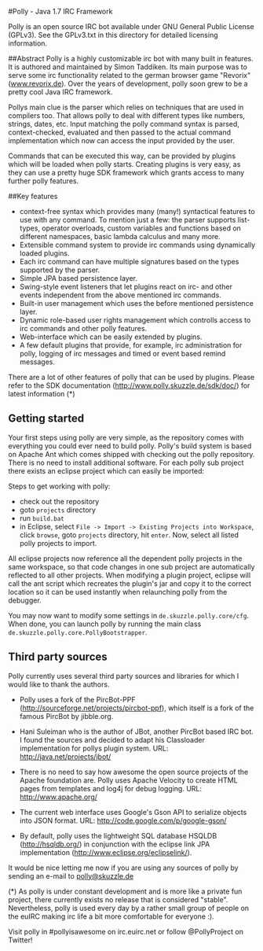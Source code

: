 #Polly - Java 1.7 IRC Framework

Polly is an open source IRC bot available under GNU General Public License 
(GPLv3). See the GPLv3.txt in this directory for detailed licensing information.

##Abstract
Polly is a highly customizable irc bot with many built in features. It is 
authored and maintained by Simon Taddiken. Its main purpose was to serve some
irc functionality related to the german browser game "Revorix" (www.revorix.de).
Over the years of development, polly soon grew to be a pretty cool Java IRC
framework.

Pollys main clue is the parser which relies on techniques that are used in
compilers too. That allows polly to deal with different types like numbers,
strings, dates, etc. Input matching the polly command syntax is parsed, 
context-checked, evaluated and then passed to the actual command implementation 
which now can access the input provided by the user.

Commands that can be executed this way, can be provided by plugins which will
be loaded when polly starts. Creating plugins is very easy, as they can use
a pretty huge SDK framework which grants access to many further polly features.

##Key features

* context-free syntax which provides many (many!) syntactical features to
  use with any command. To mention just a few: the parser supports 
  list-types, operator overloads, custom variables and functions based on
  different namespaces, basic lambda calculus and many more.
* Extensible command system to provide irc commands using dynamically loaded
  plugins.
* Each irc command can have multiple signatures based on the types supported
  by the parser.
* Simple JPA based persistence layer.
* Swing-style event listeners that let plugins react on irc- and other 
  events independent from the above mentioned irc commands.
* Built-in user management which uses the before mentioned persistence 
  layer.
* Dynamic role-based user rights management which controlls access to 
  irc commands and other polly features.
* Web-interface which can be easily extended by plugins.
* A few default plugins that provide, for example, irc administration for
  polly, logging of irc messages and timed or event based remind messages.
    
There are a lot of other features of polly that can be used by plugins. Please
refer to the SDK documentation (http://www.polly.skuzzle.de/sdk/doc/) for latest
information (*)

## Getting started
Your first steps using polly are very simple, as the repository comes with 
everything you could ever need to build polly. 
Polly's build system is based on Apache Ant which comes shipped with checking 
out the polly repository. There is no need to install additional software. 
For each polly sub project there exists an eclipse project which can easily be
imported:

Steps to get working with polly:
* check out the repository
* goto `projects` directory
* run `build.bat`
* in Eclipse, select `File -> Import -> Existing Projects into Workspace`,
  click `browse`, goto `projects` directory, hit `enter`. Now, select all 
  listed polly projects to import.

All eclipse projects now reference all the dependent polly projects in the 
same workspace, so that code changes in one sub project are automatically 
reflected to all other projects. When modifying a plugin project, eclipse will 
call the ant script which recreates the plugin's jar and copy it to the correct 
location so it can be used instantly when relaunching polly from the debugger.

You may now want to modify some settings in `de.skuzzle.polly.core/cfg`. When 
done, you can launch polly by running the main class 
`de.skuzzle.polly.core.PollyBootstrapper`.
  
## Third party sources
Polly currently uses several third party sources and libraries for which I
would like to thank the authors. 

* Polly uses a fork of the PircBot-PPF 
  (http://sourceforge.net/projects/pircbot-ppf), which itself is a fork of 
  the famous PircBot by jibble.org.

* Hani Suleiman who is the author of JBot, another PircBot based IRC bot.
  I found the sources and decided to adapt his Classloader implementation 
  for pollys plugin system.
  URL: http://java.net/projects/jbot/

* There is no need to say how awesome the open source projects of the Apache
  foundation are. Polly uses Apache Velocity to create HTML pages from templates 
  and log4j for debug logging.
  URL: http://www.apache.org/
  
* The current web interface uses Google's Gson API to serialize objects into 
  JSON format.
  URL: http://code.google.com/p/google-gson/
  
* By default, polly uses the lightweight SQL database HSQLDB 
  (http://hsqldb.org/) in conjunction with the eclipse link JPA 
  implementation (http://www.eclipse.org/eclipselink/).
      
It would be nice letting me now if you are using any sources of polly by sending
an e-mail to polly@skuzzle.de


(*) As polly is under constant development and is more like a private fun 
project, there currently exists no release that is considered "stable". 
Nevertheless, polly is used every day by a rather small group of people on the 
euIRC making irc life a bit more comfortable for everyone :).

Visit polly in #pollyisawesome on irc.euirc.net or follow @PollyProject 
on Twitter!